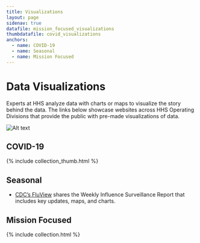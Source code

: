 ```yaml
---
title: Visualizations
layout: page
sidenav: true
datafile: mission_focused_visualizations
thumbdatafile: covid_visualizations
anchors:
  - name: COVID-19
  - name: Seasonal
  - name: Mission Focused
---
```


# Data Visualizations

Experts at HHS analyze data with charts or maps to visualize the story behind the data. The links below showcase websites across HHS Operating Divisions that provide the public with pre-made visualizations of data.

<img src="{{site.baseurl}}/thumbs/art-kane.jpg" alt="Alt text">

## COVID-19

{% include collection_thumb.html %}

## Seasonal

- [CDC’s FluView](https://www.cdc.gov/flu/weekly/index.htm) shares the Weekly Influence Surveillance Report that includes key updates, maps, and charts.


## Mission Focused

{% include collection.html %}
